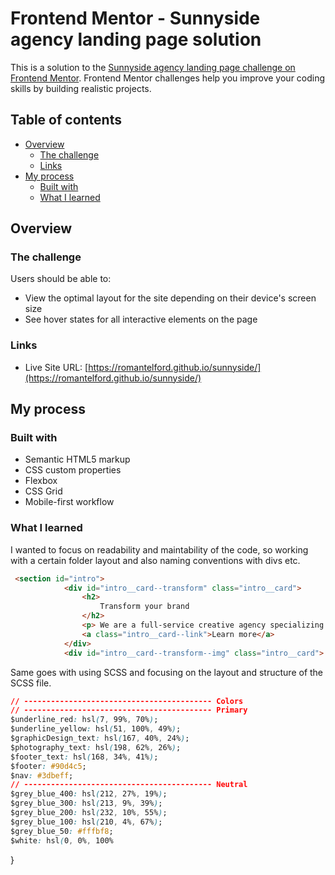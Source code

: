 # Frontend Mentor - Sunnyside agency landing page solution

This is a solution to the [Sunnyside agency landing page challenge on Frontend Mentor](https://www.frontendmentor.io/challenges/sunnyside-agency-landing-page-7yVs3B6ef). Frontend Mentor challenges help you improve your coding skills by building realistic projects.

## Table of contents

- [Overview](#overview)
  - [The challenge](#the-challenge)
  - [Links](#links)
- [My process](#my-process)
  - [Built with](#built-with)
  - [What I learned](#what-i-learned)


## Overview

### The challenge

Users should be able to:

- View the optimal layout for the site depending on their device's screen size
- See hover states for all interactive elements on the page


### Links

- Live Site URL: [https://romantelford.github.io/sunnyside/](https://romantelford.github.io/sunnyside/)

## My process

### Built with

- Semantic HTML5 markup
- CSS custom properties
- Flexbox
- CSS Grid
- Mobile-first workflow

### What I learned

I wanted to focus on readability and maintability of the code, so working with a certain folder layout and also naming conventions with divs etc.

```html
 <section id="intro">
            <div id="intro__card--transform" class="intro__card">
                <h2>
                    Transform your brand
                </h2>
                <p> We are a full-service creative agency specializing in helping brands grow fast. Engage your clients through compelling visuals that do most of the marketing for you.</p>
                <a class="intro__card--link">Learn more</a>
            </div>
            <div id="intro__card--transform--img" class="intro__card">
```

Same goes with using SCSS and focusing on the layout and structure of the SCSS file.

```css {
// ------------------------------------------ Colors
// ------------------------------------------ Primary
$underline_red: hsl(7, 99%, 70%);
$underline_yellow: hsl(51, 100%, 49%);
$graphicDesign_text: hsl(167, 40%, 24%);
$photography_text: hsl(198, 62%, 26%);
$footer_text: hsl(168, 34%, 41%);
$footer: #90d4c5;
$nav: #3dbeff;
// ------------------------------------------ Neutral
$grey_blue_400: hsl(212, 27%, 19%);
$grey_blue_300: hsl(213, 9%, 39%);
$grey_blue_200: hsl(232, 10%, 55%);
$grey_blue_100: hsl(210, 4%, 67%);
$grey_blue_50: #fffbf8;
$white: hsl(0, 0%, 100%
```
}
